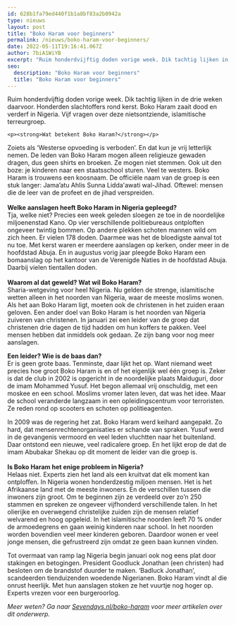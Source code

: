 ```yaml
---
id: 628b1fa79ed440f1b1a8bf83a2b0942a
type: nieuws
layout: post
title: "Boko Haram voor beginners"
permalink: /nieuws/boko-haram-voor-beginners/
date: 2022-05-11T19:16:41.067Z
author: 7biA1WiYB
excerpt: "Ruim honderdvijftig doden vorige week. Dik tachtig lijken in de drie weken daarvoor. Honderden slachtoffers rond kerst. Boko Haram zaait dood en verderf in Nigeria. Vijf vragen over deze nietsontziende, islamitische terreurgroep.  "
seo:
  description: "Boko Haram voor beginners"
  title: "Boko Haram voor beginners"
---
```

Ruim honderdvijftig doden vorige week. Dik tachtig lijken in de drie weken daarvoor. Honderden slachtoffers rond kerst. Boko Haram zaait dood en verderf in Nigeria. Vijf vragen over deze nietsontziende, islamitische terreurgroep.  

    <p><strong>Wat betekent Boko Haram?</strong></p>
<p>Zoiets als ‘Westerse opvoeding is verboden’. En dat kun je vrij letterlijk nemen. De leden van Boko Haram mogen alleen religieuze gewaden dragen, dus geen shirts en broeken. Ze mogen niet stemmen. Ook uit den boze: je kinderen naar een staatsschool sturen. Veel te westers. Boko Haram is trouwens een koosnaam. De officiële naam van de groep is een stuk langer: Jama’atu Ahlis Sunna Lidda'awati wal-Jihad. Oftewel: mensen die de leer van de profeet en de jihad verspreiden. <br><br><strong>Welke aanslagen heeft Boko Haram in Nigeria gepleegd? </strong><br>Tja, welke niet? Precies een week geleden sloegen ze toe in de noordelijke miljoenenstad Kano. Op vier verschillende politiebureaus ontploften ongeveer twintig bommen. Op andere plekken schoten mannen wild om zich heen. Er vielen 178 doden. Daarmee was het de bloedigste aanval tot nu toe. Met kerst waren er meerdere aanslagen op kerken, onder meer in de hoofdstad Abuja. En in augustus vorig jaar pleegde Boko Haram een bomaanslag op het kantoor van de Verenigde Naties in de hoofdstad Abuja. Daarbij vielen tientallen doden. <br><br><strong>Waarom al dat geweld? Wat wil Boko Haram?</strong><br>Sharia-wetgeving voor heel Nigeria. Nu gelden de strenge, islamitische wetten alleen in het noorden van Nigeria, waar de meeste moslims wonen. Als het aan Boko Haram ligt, moeten ook de christenen in het zuiden eraan geloven. Een ander doel van Boko Haram is het noorden van Nigeria zuiveren van christenen. In januari zei een leider van de groep dat christenen drie dagen de tijd hadden om hun koffers te pakken. Veel mensen hebben dat inmiddels ook gedaan. Ze zijn bang voor nog meer aanslagen. </p>
<p><strong>Een leider? Wie is de baas dan?</strong><br>Er is geen grote baas. Tenminste, daar lijkt het op. Want niemand weet precies hoe groot Boko Haram is en of het eigenlijk wel één groep is. Zeker is dat de club in 2002 is opgericht in de noordelijke plaats Maiduguri, door de imam Mohammed Yusuf. Het begon allemaal vrij onschuldig, met een moskee en een school. Moslims vromer laten leven, dat was het idee. Maar de school veranderde langzaam in een opleidingscentrum voor terroristen. Ze reden rond op scooters en schoten op politieagenten.</p>
<p>In 2009 was de regering het zat. Boko Haram werd keihard aangepakt. Zo hard, dat mensenrechtenorganisaties er schande van spraken. Yusuf werd in de gevangenis vermoord en veel leden vluchtten naar het buitenland. Daar ontstond een nieuwe, veel radicalere groep. En het lijkt erop de dat de imam Abubakar Shekau op dit moment de leider van die groep is. <br><br><strong>Is Boko Haram het enige probleem in Nigeria?</strong><br>Helaas niet. Experts zien het land als een kruitvat dat elk moment kan ontploffen. In Nigeria wonen honderdzestig miljoen mensen. Het is het Afrikaanse land met de meeste inwoners. En de verschillen tussen die inwoners zijn groot. Om te beginnen zijn ze verdeeld over zo’n 250 stammen en spreken ze ongeveer vijfhonderd verschillende talen. In het olierijke en overwegend christelijke zuiden zijn de mensen relatief welvarend en hoog opgeleid. In het islamitische noorden leeft 70 % onder de armoedegrens en gaan weinig kinderen naar school. In het noorden worden bovendien veel meer kinderen geboren. Daardoor wonen er veel jonge mensen, die gefrustreerd zijn omdat ze geen baan kunnen vinden.</p>
<p>Tot overmaat van ramp lag Nigeria begin januari ook nog eens plat door stakingen en betogingen. President Goodluck Jonathan (een christen) had besloten om de brandstof duurder te maken. ‘Badluck Jonathan’, scandeerden tienduizenden woedende Nigerianen. Boko Haram vindt al die onrust heerlijk. Met hun aanslagen stoken ze het vuurtje nog hoger op. Experts vrezen voor een burgeroorlog. </p>
<p><em>Meer weten? Ga naar <a href="https://7dagen.netlify.app/boko-haram">Sevendays.nl/boko-haram</a> voor meer artikelen over dit onderwerp.</em></p>  
